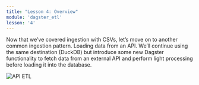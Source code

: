```yaml
---
title: "Lesson 4: Overview"
module: 'dagster_etl'
lesson: '4'
---
```


Now that we’ve covered ingestion with CSVs, let’s move on to another common ingestion pattern. Loading data from an API. We’ll continue using the same destination (DuckDB) but introduce some new Dagster functionality to fetch data from an external API and perform light processing before loading it into the database.

![API ETL](/images/dagster-etl/lesson-4/api-etl.png)
